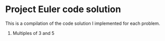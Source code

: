 # Project Euler code solution

This is a compilation of the code solution I implemented for each problem.

1. Multiples of 3 and 5